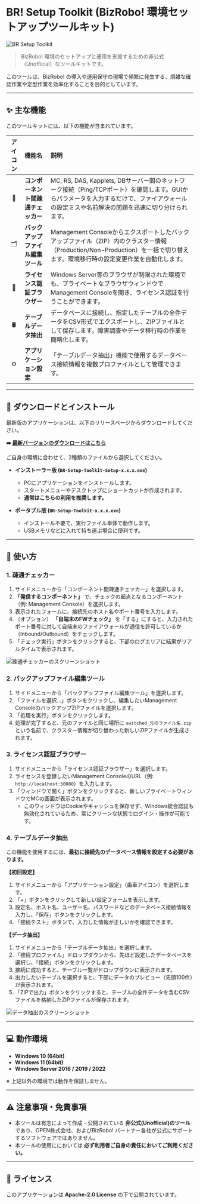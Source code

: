 # BR! Setup Toolkit (BizRobo! 環境セットアップツールキット)

![BR Setup Toolkit](images/setupkit-256.png)

> BizRobo! 環境のセットアップと運用を支援するための非公式（Unofficial）なツールキットです。

このツールは、BizRobo! の導入や運用保守の現場で頻繁に発生する、煩雑な確認作業や定型作業を効率化することを目的としています。

---

## ✨ 主な機能

このツールキットには、以下の機能が含まれています。

| アイコン | 機能名 | 説明 |
| :---: | :--- | :--- |
| 🔌 | **コンポーネント間疎通チェッカー** | MC, RS, DAS, Kapplets, DBサーバー間のネットワーク接続（Ping/TCPポート）を確認します。GUIからパラメータを入力するだけで、ファイアウォールの設定ミスや名前解決の問題を迅速に切り分けられます。 |
| 🗂️ | **バックアップファイル編集ツール** | Management Consoleからエクスポートしたバックアップファイル（ZIP）内のクラスター情報（Production/Non-Production）を一括で切り替えます。環境移行時の設定変更作業を自動化します。 |
| 🔑 | **ライセンス認証ブラウザー** | Windows Server等のブラウザが制限された環境でも、プライベートなブラウザウィンドウでManagement Consoleを開き、ライセンス認証を行うことができます。 |
| 🛢️ | **テーブルデータ抽出** | データベースに接続し、指定したテーブルの全件データをCSV形式でエクスポートし、ZIPファイルとして保存します。障害調査やデータ移行時の作業を簡略化します。 |
| ⚙️ | **アプリケーション設定** | 「テーブルデータ抽出」機能で使用するデータベース接続情報を複数プロファイルとして管理できます。 |

---

## 🚀 ダウンロードとインストール

最新版のアプリケーションは、以下のリリースページからダウンロードしてください。

**➡️ [最新バージョンのダウンロードはこちら](https://github.com/1010-junji/BR.Setup.ToolKit/releases/latest)**

ご自身の環境に合わせて、2種類のファイルから選択してください。

*   **インストーラー版 (`BR-Setup-Toolkit-Setup-x.x.x.exe`)**
    *   PCにアプリケーションをインストールします。
    *   スタートメニューやデスクトップにショートカットが作成されます。
    *   **通常はこちらの利用を推奨します。**

*   **ポータブル版 (`BR-Setup-Toolkit-x.x.x.exe`)**
    *   インストール不要で、実行ファイル単体で動作します。
    *   USBメモリなどに入れて持ち運ぶ場合に便利です。

---

## 📖 使い方

### 1. 疎通チェッカー

1.  サイドメニューから「コンポーネント間疎通チェッカー」を選択します。
2.  **「発信するコンポーネント」** で、チェックの起点となるコンポーネント（例: Management Console）を選択します。
3.  表示されたフォームに、接続先のホスト名やポート番号を入力します。
4.  （オプション） **「自端末のFWチェック」** を「する」にすると、入力されたポート番号に対して自端末のファイアウォールが通信を許可しているか（Inbound/Outbound）をチェックします。
5.  「チェック実行」ボタンをクリックすると、下部のログエリアに結果がリアルタイムで表示されます。

![疎通チェッカーのスクリーンショット](images/connection-checker.png)

### 2. バックアップファイル編集ツール

1.  サイドメニューから「バックアップファイル編集ツール」を選択します。
2.  「ファイルを選択...」ボタンをクリックし、編集したいManagement ConsoleのバックアップZIPファイルを選択します。
3.  「処理を実行」ボタンをクリックします。
4.  処理が完了すると、元のファイルと同じ場所に `switched_元のファイル名.zip` という名前で、クラスター情報が切り替わった新しいZIPファイルが生成されます。

### 3. ライセンス認証ブラウザー

1.  サイドメニューから「ライセンス認証ブラウザー」を選択します。
2.  ライセンスを登録したいManagement ConsoleのURL（例: `http://localhost:50080`）を入力します。
3.  「ウィンドウで開く」ボタンをクリックすると、新しいプライベートウィンドウでMCの画面が表示されます。
    *   このウィンドウはCookieやキャッシュを保存せず、Windows統合認証も無効化されているため、常にクリーンな状態でログイン・操作が可能です。

### 4. テーブルデータ抽出

この機能を使用するには、**最初に接続先のデータベース情報を設定する必要があります。**

**【初回設定】**
1.  サイドメニューから「アプリケーション設定」（歯車アイコン）を選択します。
2.  「+」ボタンをクリックして新しい設定フォームを表示します。
3.  設定名、ホスト名、ユーザー名、パスワードなどのデータベース接続情報を入力し、「保存」ボタンをクリックします。
4.  「接続テスト」ボタンで、入力した情報が正しいかを確認できます。

**【データ抽出】**
1.  サイドメニューから「テーブルデータ抽出」を選択します。
2.  「接続プロファイル」ドロップダウンから、先ほど設定したデータベースを選択し、「接続」ボタンをクリックします。
3.  接続に成功すると、テーブル一覧がドロップダウンに表示されます。
4.  出力したいテーブルを選択すると、下部にデータのプレビュー（先頭100件）が表示されます。
5.  「ZIPで出力」ボタンをクリックすると、テーブルの全件データを含むCSVファイルを格納したZIPファイルが保存されます。

![データ抽出のスクリーンショット](images/data-extractor.png)

---

## 💻 動作環境

*   **Windows 10 (64bit)**
*   **Windows 11 (64bit)**
*   **Windows Server 2016 / 2019 / 2022**

※ 上記以外の環境では動作を保証しません。

---

## ⚠️ 注意事項・免責事項

*   本ツールは有志によって作成・公開されている **非公式(Unofficial)のツール** であり、OPEN株式会社、およびBizRobo! パートナー各社が公式にサポートするソフトウェアではありません。
*   本ツールの使用ににおいては **必ず利用者ご自身の責任においてご利用ください。**

---

## 📄 ライセンス

このアプリケーションは **Apache-2.0 License** の下で公開されています。
